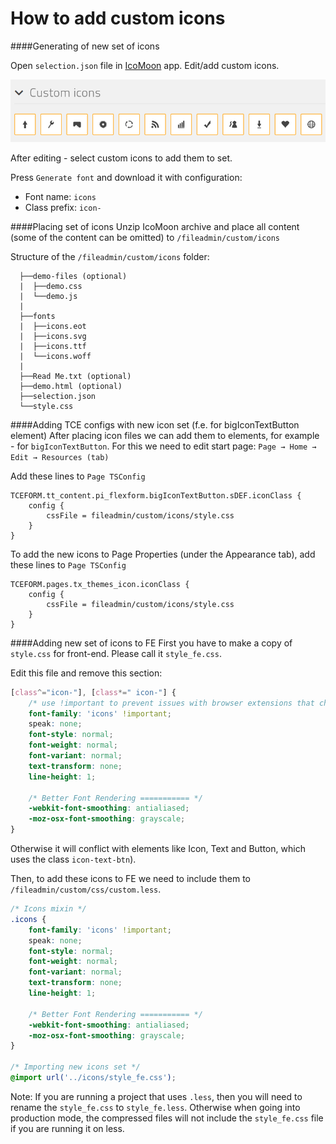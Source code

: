 # How to add custom icons
####Generating of new set of icons

Open `selection.json` file in [IcoMoon](https://icomoon.io/) app. Edit/add custom icons. 

![](custom-icons.png)

After editing - select custom icons to add them to set. 

Press `Generate font` and download it with configuration:
  - Font name: `icons`
  - Class prefix: `icon-`


####Placing set of icons
Unzip IcoMoon archive and place all content (some of the content can be omitted) to `/fileadmin/custom/icons`

Structure of the `/fileadmin/custom/icons` folder:
```
  ├──demo-files (optional)
  |  ├──demo.css
  |  └──demo.js
  |
  ├──fonts
  |  ├──icons.eot
  |  ├──icons.svg
  |  ├──icons.ttf
  |  └──icons.woff
  |
  ├──Read Me.txt (optional)
  ├──demo.html (optional)
  ├──selection.json
  └──style.css
```

####Adding TCE configs with new icon set (f.e. for bigIconTextButton element)
After placing icon files we can add them to elements, for example - for `bigIconTextButton`. For this we need to edit start page: `Page → Home → Edit → Resources (tab)`

Add these lines to `Page TSConfig`
```
TCEFORM.tt_content.pi_flexform.bigIconTextButton.sDEF.iconClass {
    config {
        cssFile = fileadmin/custom/icons/style.css
    }
}
```

To add the new icons to Page Properties (under the Appearance tab), add these lines to `Page TSConfig`
```
TCEFORM.pages.tx_themes_icon.iconClass {
    config {
        cssFile = fileadmin/custom/icons/style.css
    }
}
```

####Adding new set of icons to FE
First you have to make a copy of  `style.css` for front-end. Please call it `style_fe.css`.

Edit this file and remove this section:

```css
[class^="icon-"], [class*=" icon-"] {
    /* use !important to prevent issues with browser extensions that change fonts */
    font-family: 'icons' !important;
    speak: none;
    font-style: normal;
    font-weight: normal;
    font-variant: normal;
    text-transform: none;
    line-height: 1;

    /* Better Font Rendering =========== */
    -webkit-font-smoothing: antialiased;
    -moz-osx-font-smoothing: grayscale;
}
```
Otherwise it will conflict with elements like Icon, Text and Button, which uses the class `icon-text-btn`).

Then, to add these icons to FE we need to include them to `/fileadmin/custom/css/custom.less`. 

```css
/* Icons mixin */
.icons {
	font-family: 'icons' !important;
    speak: none;
    font-style: normal;
    font-weight: normal;
    font-variant: normal;
    text-transform: none;
    line-height: 1;

    /* Better Font Rendering =========== */
    -webkit-font-smoothing: antialiased;
    -moz-osx-font-smoothing: grayscale;
}

/* Importing new icons set */
@import url('../icons/style_fe.css');
```
Note: If you are running a project that uses ```.less```, then you will need to rename the ```style_fe.css``` to ```style_fe.less```. Otherwise when going into production mode, the compressed files will not include the ```style_fe.css``` file if you are running it on less. 

